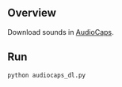 ## Overview
Download sounds in [AudioCaps](https://audiocaps.github.io/).

## Run
```
python audiocaps_dl.py
```

